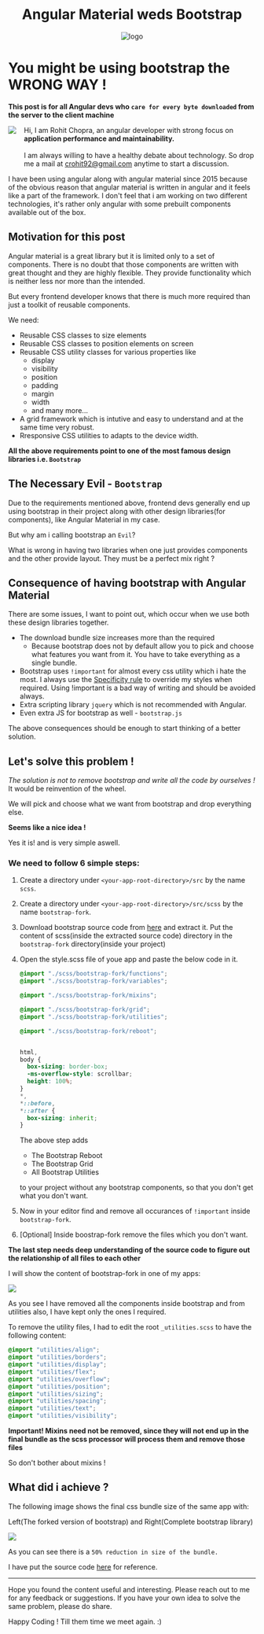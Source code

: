 <h1 align="center">Angular Material weds Bootstrap</h1>

<article align="center">
   <img src="./assets/angular-weds-bootstrap.png" alt="logo">
</article>

# You might be using bootstrap the WRONG WAY !
**This post is for all Angular devs who `care for every byte downloaded` from the server to the client machine**

<p style="display:flex;align-items:flex-start;">
   <img src="./assets/avatar.png"> 
   <span style="padding-left:16px; display:flex;flex-direction:column; justify-content:space-between;">Hi, I am Rohit Chopra, an angular developer with strong focus on <b>application performance and maintainability.</b>
   <br/>
   <span>I am always willing to have a healthy debate about technology. So drop me a mail at <a href="mailto:crohit92@gmail.com">crohit92@gmail.com</a> anytime to start a discussion. 
   </span>
   </span>
</p>


I have been using angular along with angular material since 2015 because of the obvious reason that angular material is written in angular and it feels like a part of the framework. I don't feel that i am working on two different technologies, it's rather only angular with some prebuilt components available out of the box.

## Motivation for this post

Angular material is a great library but it is limited only to a set of components. There is no doubt that those components are written with great thought and they are highly flexible. They provide functionality which is neither less nor more than the intended.

But every frontend developer knows that there is much more required than just a toolkit of reusable components. 

We need: 
- Reusable CSS classes to size elements
- Reusable CSS classes to position elements on screen
- Reusable CSS utility classes for various properties like
   - display
   - visibility
   - position
   - padding
   - margin
   - width
   - and many more...
- A grid framework which is intutive and easy to understand and at the same time very robust.
- Rresponsive CSS utilities to adapts to the device width.

**All the above requirements point to one of the most famous design libraries i.e. `Bootstrap`**  

## The Necessary Evil - `Bootstrap`

Due to the requirements mentioned above, frontend devs generally end up using bootstrap in their project along with other design libraries(for components), like Angular Material in my case.

But why am i calling bootstrap an `Evil`? 

What is wrong in having two libraries when one just provides components and the other provide layout. They must be a perfect mix right ?

## Consequence of having bootstrap with Angular Material

There are some issues, I want to point out, which occur when we use both these design libraries together.

- The download bundle size increases more than the required
   - Because bootstrap does not by default allow you to pick and choose what features you want from it. You have to take everything as a single bundle.
- Bootstrap uses `!important` for almost every css utility which i hate the most. I always use the [Specificity rule](https://developer.mozilla.org/en-US/docs/Web/CSS/Specificity) to override my styles when required. Using !important is a bad way of writing and should be avoided always.
- Extra scripting library `jquery` which is not recommended with Angular.
- Even extra JS for bootstrap as well - `bootstrap.js`

The above consequences should be enough to start thinking of a better solution.

## Let's solve this problem !

*The solution is not to remove bootstrap and write all the code by ourselves !* It would be reinvention of the wheel.

We will pick and choose what we want from bootstrap and drop everything else.

**Seems like a nice idea !**

Yes it is! and is very simple aswell.

### We need to follow 6 simple steps:

1. Create a directory under `<your-app-root-directory>/src` by the name `scss`.
2. Create a directory under `<your-app-root-directory>/src/scss` by the name `bootstrap-fork`.
3. Download bootstrap source code from [here](https://github.com/twbs/bootstrap/archive/v4.0.0.zip) and extract it. Put the content of scss(inside the extracted source code) directory in the `bootstrap-fork` directory(inside your project)
4. Open the style.scss file of youe app and paste the below code in it.
   ```scss
   @import "./scss/bootstrap-fork/functions";
   @import "./scss/bootstrap-fork/variables";

   @import "./scss/bootstrap-fork/mixins";

   @import "./scss/bootstrap-fork/grid";
   @import "./scss/bootstrap-fork/utilities";

   @import "./scss/bootstrap-fork/reboot";


   html,
   body {
     box-sizing: border-box;
     -ms-overflow-style: scrollbar;
     height: 100%;
   }
   *,
   *::before,
   *::after {
     box-sizing: inherit;
   }
   ```
   The above step adds 
   - The Bootstrap Reboot
   - The Bootstrap Grid
   - All Bootstrap Utilities

   to your project without any bootstrap components, so that you don't get what you don't want.
5. Now in your editor find and remove all occurances of `!important` inside `bootstrap-fork`.
6. [Optional] Inside boostrap-fork remove the files which you don't want.

**The last step needs deep understanding of the source code to figure out the relationship of all files to each other**

I will show the content of bootstrap-fork in one of my apps:

<img src="./assets/bootstrap-fork.png">

As you see I have removed all the components inside bootstrap and from utilities also, I have kept only the ones I required.

To remove the utility files, I had to edit the root `_utilities.scss` to have the following content:

```scss
@import "utilities/align";
@import "utilities/borders";
@import "utilities/display";
@import "utilities/flex";
@import "utilities/overflow";
@import "utilities/position";
@import "utilities/sizing";
@import "utilities/spacing";
@import "utilities/text";
@import "utilities/visibility";
```

**Important! Mixins need not be removed, since they will not end up in the final bundle as the scss processor will process them and remove those files**

So don't bother about mixins !


## What did i achieve ?

The following image shows the final css bundle size of the same app with:

Left(The forked version of bootstrap) and Right(Complete bootstrap library)

<img src="./assets/bundle-size.png">

As you can see there is a `50% reduction in size of the bundle.`

I have put the source code [here](https://github.com/crohit92/angular-starter) for reference.

---
Hope you found the content useful and interesting. Please reach out to me for any feedback or suggestions. If you have your own idea to solve the same problem, please do share.

Happy Coding ! Till them time we meet again. :)